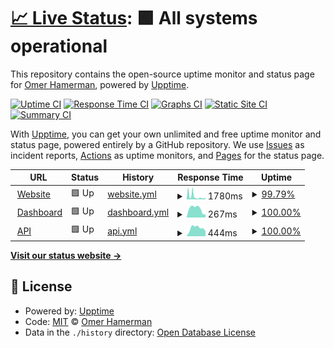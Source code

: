 # [📈 Live Status](https://omerxx.github.io/upptime): <!--live status--> **🟩 All systems operational**

This repository contains the open-source uptime monitor and status page for [Omer Hamerman](https://omerxx.com), powered by [Upptime](https://github.com/upptime/upptime).

[![Uptime CI](https://github.com/omerxx/upptime/workflows/Uptime%20CI/badge.svg)](https://github.com/omerxx/upptime/actions?query=workflow%3A%22Uptime+CI%22)
[![Response Time CI](https://github.com/omerxx/upptime/workflows/Response%20Time%20CI/badge.svg)](https://github.com/omerxx/upptime/actions?query=workflow%3A%22Response+Time+CI%22)
[![Graphs CI](https://github.com/omerxx/upptime/workflows/Graphs%20CI/badge.svg)](https://github.com/omerxx/upptime/actions?query=workflow%3A%22Graphs+CI%22)
[![Static Site CI](https://github.com/omerxx/upptime/workflows/Static%20Site%20CI/badge.svg)](https://github.com/omerxx/upptime/actions?query=workflow%3A%22Static+Site+CI%22)
[![Summary CI](https://github.com/omerxx/upptime/workflows/Summary%20CI/badge.svg)](https://github.com/omerxx/upptime/actions?query=workflow%3A%22Summary+CI%22)

With [Upptime](https://upptime.js.org), you can get your own unlimited and free uptime monitor and status page, powered entirely by a GitHub repository. We use [Issues](https://github.com/omerxx/upptime/issues) as incident reports, [Actions](https://github.com/omerxx/upptime/actions) as uptime monitors, and [Pages](https://omerxx.github.io/upptime) for the status page.

<!--start: status pages-->
<!-- This summary is generated by Upptime (https://github.com/upptime/upptime) -->
<!-- Do not edit this manually, your changes will be overwritten -->
<!-- prettier-ignore -->
| URL | Status | History | Response Time | Uptime |
| --- | ------ | ------- | ------------- | ------ |
| <img alt="" src="https://zesty.co/wp-content/uploads/2020/12/cropped-zesty_favicon-2-120x120.png" height="13"> [Website](https://zesty.co) | 🟩 Up | [website.yml](https://github.com/omerxx/upptime/commits/HEAD/history/website.yml) | <details><summary><img alt="Response time graph" src="./graphs/website/response-time-week.png" height="20"> 1780ms</summary><br><a href="https://omerxx.github.io/upptime/history/website"><img alt="Response time 660" src="https://img.shields.io/endpoint?url=https%3A%2F%2Fraw.githubusercontent.com%2Fomerxx%2Fupptime%2FHEAD%2Fapi%2Fwebsite%2Fresponse-time.json"></a><br><a href="https://omerxx.github.io/upptime/history/website"><img alt="24-hour response time 711" src="https://img.shields.io/endpoint?url=https%3A%2F%2Fraw.githubusercontent.com%2Fomerxx%2Fupptime%2FHEAD%2Fapi%2Fwebsite%2Fresponse-time-day.json"></a><br><a href="https://omerxx.github.io/upptime/history/website"><img alt="7-day response time 1780" src="https://img.shields.io/endpoint?url=https%3A%2F%2Fraw.githubusercontent.com%2Fomerxx%2Fupptime%2FHEAD%2Fapi%2Fwebsite%2Fresponse-time-week.json"></a><br><a href="https://omerxx.github.io/upptime/history/website"><img alt="30-day response time 2079" src="https://img.shields.io/endpoint?url=https%3A%2F%2Fraw.githubusercontent.com%2Fomerxx%2Fupptime%2FHEAD%2Fapi%2Fwebsite%2Fresponse-time-month.json"></a><br><a href="https://omerxx.github.io/upptime/history/website"><img alt="1-year response time 696" src="https://img.shields.io/endpoint?url=https%3A%2F%2Fraw.githubusercontent.com%2Fomerxx%2Fupptime%2FHEAD%2Fapi%2Fwebsite%2Fresponse-time-year.json"></a></details> | <details><summary><a href="https://omerxx.github.io/upptime/history/website">99.79%</a></summary><a href="https://omerxx.github.io/upptime/history/website"><img alt="All-time uptime 99.98%" src="https://img.shields.io/endpoint?url=https%3A%2F%2Fraw.githubusercontent.com%2Fomerxx%2Fupptime%2FHEAD%2Fapi%2Fwebsite%2Fuptime.json"></a><br><a href="https://omerxx.github.io/upptime/history/website"><img alt="24-hour uptime 100.00%" src="https://img.shields.io/endpoint?url=https%3A%2F%2Fraw.githubusercontent.com%2Fomerxx%2Fupptime%2FHEAD%2Fapi%2Fwebsite%2Fuptime-day.json"></a><br><a href="https://omerxx.github.io/upptime/history/website"><img alt="7-day uptime 99.79%" src="https://img.shields.io/endpoint?url=https%3A%2F%2Fraw.githubusercontent.com%2Fomerxx%2Fupptime%2FHEAD%2Fapi%2Fwebsite%2Fuptime-week.json"></a><br><a href="https://omerxx.github.io/upptime/history/website"><img alt="30-day uptime 99.95%" src="https://img.shields.io/endpoint?url=https%3A%2F%2Fraw.githubusercontent.com%2Fomerxx%2Fupptime%2FHEAD%2Fapi%2Fwebsite%2Fuptime-month.json"></a><br><a href="https://omerxx.github.io/upptime/history/website"><img alt="1-year uptime 99.99%" src="https://img.shields.io/endpoint?url=https%3A%2F%2Fraw.githubusercontent.com%2Fomerxx%2Fupptime%2FHEAD%2Fapi%2Fwebsite%2Fuptime-year.json"></a></details>
| <img alt="" src="https://icons.duckduckgo.com/ip3/app.zesty.co.ico" height="13"> [Dashboard](https://app.zesty.co) | 🟩 Up | [dashboard.yml](https://github.com/omerxx/upptime/commits/HEAD/history/dashboard.yml) | <details><summary><img alt="Response time graph" src="./graphs/dashboard/response-time-week.png" height="20"> 267ms</summary><br><a href="https://omerxx.github.io/upptime/history/dashboard"><img alt="Response time 309" src="https://img.shields.io/endpoint?url=https%3A%2F%2Fraw.githubusercontent.com%2Fomerxx%2Fupptime%2FHEAD%2Fapi%2Fdashboard%2Fresponse-time.json"></a><br><a href="https://omerxx.github.io/upptime/history/dashboard"><img alt="24-hour response time 97" src="https://img.shields.io/endpoint?url=https%3A%2F%2Fraw.githubusercontent.com%2Fomerxx%2Fupptime%2FHEAD%2Fapi%2Fdashboard%2Fresponse-time-day.json"></a><br><a href="https://omerxx.github.io/upptime/history/dashboard"><img alt="7-day response time 267" src="https://img.shields.io/endpoint?url=https%3A%2F%2Fraw.githubusercontent.com%2Fomerxx%2Fupptime%2FHEAD%2Fapi%2Fdashboard%2Fresponse-time-week.json"></a><br><a href="https://omerxx.github.io/upptime/history/dashboard"><img alt="30-day response time 236" src="https://img.shields.io/endpoint?url=https%3A%2F%2Fraw.githubusercontent.com%2Fomerxx%2Fupptime%2FHEAD%2Fapi%2Fdashboard%2Fresponse-time-month.json"></a><br><a href="https://omerxx.github.io/upptime/history/dashboard"><img alt="1-year response time 304" src="https://img.shields.io/endpoint?url=https%3A%2F%2Fraw.githubusercontent.com%2Fomerxx%2Fupptime%2FHEAD%2Fapi%2Fdashboard%2Fresponse-time-year.json"></a></details> | <details><summary><a href="https://omerxx.github.io/upptime/history/dashboard">100.00%</a></summary><a href="https://omerxx.github.io/upptime/history/dashboard"><img alt="All-time uptime 100.00%" src="https://img.shields.io/endpoint?url=https%3A%2F%2Fraw.githubusercontent.com%2Fomerxx%2Fupptime%2FHEAD%2Fapi%2Fdashboard%2Fuptime.json"></a><br><a href="https://omerxx.github.io/upptime/history/dashboard"><img alt="24-hour uptime 100.00%" src="https://img.shields.io/endpoint?url=https%3A%2F%2Fraw.githubusercontent.com%2Fomerxx%2Fupptime%2FHEAD%2Fapi%2Fdashboard%2Fuptime-day.json"></a><br><a href="https://omerxx.github.io/upptime/history/dashboard"><img alt="7-day uptime 100.00%" src="https://img.shields.io/endpoint?url=https%3A%2F%2Fraw.githubusercontent.com%2Fomerxx%2Fupptime%2FHEAD%2Fapi%2Fdashboard%2Fuptime-week.json"></a><br><a href="https://omerxx.github.io/upptime/history/dashboard"><img alt="30-day uptime 100.00%" src="https://img.shields.io/endpoint?url=https%3A%2F%2Fraw.githubusercontent.com%2Fomerxx%2Fupptime%2FHEAD%2Fapi%2Fdashboard%2Fuptime-month.json"></a><br><a href="https://omerxx.github.io/upptime/history/dashboard"><img alt="1-year uptime 100.00%" src="https://img.shields.io/endpoint?url=https%3A%2F%2Fraw.githubusercontent.com%2Fomerxx%2Fupptime%2FHEAD%2Fapi%2Fdashboard%2Fuptime-year.json"></a></details>
| <img alt="" src="https://icons.duckduckgo.com/ip3/api.cloudvisor.io.ico" height="13"> [API](https://api.cloudvisor.io) | 🟩 Up | [api.yml](https://github.com/omerxx/upptime/commits/HEAD/history/api.yml) | <details><summary><img alt="Response time graph" src="./graphs/api/response-time-week.png" height="20"> 444ms</summary><br><a href="https://omerxx.github.io/upptime/history/api"><img alt="Response time 409" src="https://img.shields.io/endpoint?url=https%3A%2F%2Fraw.githubusercontent.com%2Fomerxx%2Fupptime%2FHEAD%2Fapi%2Fapi%2Fresponse-time.json"></a><br><a href="https://omerxx.github.io/upptime/history/api"><img alt="24-hour response time 286" src="https://img.shields.io/endpoint?url=https%3A%2F%2Fraw.githubusercontent.com%2Fomerxx%2Fupptime%2FHEAD%2Fapi%2Fapi%2Fresponse-time-day.json"></a><br><a href="https://omerxx.github.io/upptime/history/api"><img alt="7-day response time 444" src="https://img.shields.io/endpoint?url=https%3A%2F%2Fraw.githubusercontent.com%2Fomerxx%2Fupptime%2FHEAD%2Fapi%2Fapi%2Fresponse-time-week.json"></a><br><a href="https://omerxx.github.io/upptime/history/api"><img alt="30-day response time 426" src="https://img.shields.io/endpoint?url=https%3A%2F%2Fraw.githubusercontent.com%2Fomerxx%2Fupptime%2FHEAD%2Fapi%2Fapi%2Fresponse-time-month.json"></a><br><a href="https://omerxx.github.io/upptime/history/api"><img alt="1-year response time 422" src="https://img.shields.io/endpoint?url=https%3A%2F%2Fraw.githubusercontent.com%2Fomerxx%2Fupptime%2FHEAD%2Fapi%2Fapi%2Fresponse-time-year.json"></a></details> | <details><summary><a href="https://omerxx.github.io/upptime/history/api">100.00%</a></summary><a href="https://omerxx.github.io/upptime/history/api"><img alt="All-time uptime 100.00%" src="https://img.shields.io/endpoint?url=https%3A%2F%2Fraw.githubusercontent.com%2Fomerxx%2Fupptime%2FHEAD%2Fapi%2Fapi%2Fuptime.json"></a><br><a href="https://omerxx.github.io/upptime/history/api"><img alt="24-hour uptime 100.00%" src="https://img.shields.io/endpoint?url=https%3A%2F%2Fraw.githubusercontent.com%2Fomerxx%2Fupptime%2FHEAD%2Fapi%2Fapi%2Fuptime-day.json"></a><br><a href="https://omerxx.github.io/upptime/history/api"><img alt="7-day uptime 100.00%" src="https://img.shields.io/endpoint?url=https%3A%2F%2Fraw.githubusercontent.com%2Fomerxx%2Fupptime%2FHEAD%2Fapi%2Fapi%2Fuptime-week.json"></a><br><a href="https://omerxx.github.io/upptime/history/api"><img alt="30-day uptime 100.00%" src="https://img.shields.io/endpoint?url=https%3A%2F%2Fraw.githubusercontent.com%2Fomerxx%2Fupptime%2FHEAD%2Fapi%2Fapi%2Fuptime-month.json"></a><br><a href="https://omerxx.github.io/upptime/history/api"><img alt="1-year uptime 100.00%" src="https://img.shields.io/endpoint?url=https%3A%2F%2Fraw.githubusercontent.com%2Fomerxx%2Fupptime%2FHEAD%2Fapi%2Fapi%2Fuptime-year.json"></a></details>

<!--end: status pages-->

[**Visit our status website →**](https://omerxx.github.io/upptime)

## 📄 License

- Powered by: [Upptime](https://github.com/upptime/upptime)
- Code: [MIT](./LICENSE) © [Omer Hamerman](https://omerxx.com)
- Data in the `./history` directory: [Open Database License](https://opendatacommons.org/licenses/odbl/1-0/)
